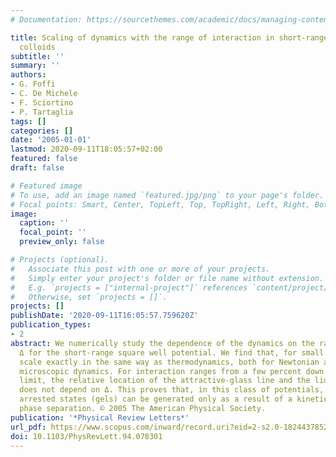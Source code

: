 ```yaml
---
# Documentation: https://sourcethemes.com/academic/docs/managing-content/

title: Scaling of dynamics with the range of interaction in short-range attractive
  colloids
subtitle: ''
summary: ''
authors:
- G. Foffi
- C. De Michele
- F. Sciortino
- P. Tartaglia
tags: []
categories: []
date: '2005-01-01'
lastmod: 2020-09-11T18:05:57+02:00
featured: false
draft: false

# Featured image
# To use, add an image named `featured.jpg/png` to your page's folder.
# Focal points: Smart, Center, TopLeft, Top, TopRight, Left, Right, BottomLeft, Bottom, BottomRight.
image:
  caption: ''
  focal_point: ''
  preview_only: false

# Projects (optional).
#   Associate this post with one or more of your projects.
#   Simply enter your project's folder or file name without extension.
#   E.g. `projects = ["internal-project"]` references `content/project/deep-learning/index.md`.
#   Otherwise, set `projects = []`.
projects: []
publishDate: '2020-09-11T16:05:57.759620Z'
publication_types:
- 2
abstract: We numerically study the dependence of the dynamics on the range of interaction
  Δ for the short-range square well potential. We find that, for small Δ, dynamics
  scale exactly in the same way as thermodynamics, both for Newtonian and Brownian
  microscopic dynamics. For interaction ranges from a few percent down to the Baxter
  limit, the relative location of the attractive-glass line and the liquid-gas line
  does not depend on Δ. This proves that, in this class of potentials, disordered
  arrested states (gels) can be generated only as a result of a kinetically arrested
  phase separation. © 2005 The American Physical Society.
publication: '*Physical Review Letters*'
url_pdf: https://www.scopus.com/inward/record.uri?eid=2-s2.0-18244378526&doi=10.1103%2fPhysRevLett.94.078301&partnerID=40&md5=09baa1edb4744abc3e31e64d08754ada
doi: 10.1103/PhysRevLett.94.078301
---
```

